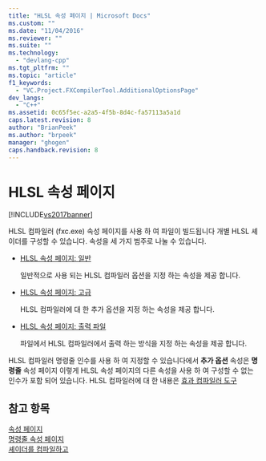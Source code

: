 ```yaml
---
title: "HLSL 속성 페이지 | Microsoft Docs"
ms.custom: ""
ms.date: "11/04/2016"
ms.reviewer: ""
ms.suite: ""
ms.technology: 
  - "devlang-cpp"
ms.tgt_pltfrm: ""
ms.topic: "article"
f1_keywords: 
  - "VC.Project.FXCompilerTool.AdditionalOptionsPage"
dev_langs: 
  - "C++"
ms.assetid: 0c65f5ec-a2a5-4f5b-8d4c-fa57113a5a1d
caps.latest.revision: 8
author: "BrianPeek"
ms.author: "brpeek"
manager: "ghogen"
caps.handback.revision: 8
---
```

# HLSL 속성 페이지
[!INCLUDE[vs2017banner](../assembler/inline/includes/vs2017banner.md)]

HLSL 컴파일러 \(fxc.exe\) 속성 페이지를 사용 하 여 파일이 빌드됩니다 개별 HLSL 셰이더를 구성할 수 있습니다.  속성을 세 가지 범주로 나눌 수 있습니다.  
  
-   [HLSL 속성 페이지: 일반](../ide/hlsl-property-pages-general.md)  
  
     일반적으로 사용 되는 HLSL 컴파일러 옵션을 지정 하는 속성을 제공 합니다.  
  
-   [HLSL 속성 페이지: 고급](../ide/hlsl-property-pages-advanced.md)  
  
     HLSL 컴파일러에 대 한 추가 옵션을 지정 하는 속성을 제공 합니다.  
  
-   [HLSL 속성 페이지: 출력 파일](../ide/hlsl-property-pages-output-files.md)  
  
     파일에서 HLSL 컴파일러에서 출력 하는 방식을 지정 하는 속성을 제공 합니다.  
  
 HLSL 컴파일러 명령줄 인수를 사용 하 여 지정할 수 있습니다에서  **추가 옵션** 속성은  **명령줄** 속성 페이지 이렇게 HLSL 속성 페이지의 다른 속성을 사용 하 여 구성할 수 없는 인수가 포함 되어 있습니다.  HLSL 컴파일러에 대 한 내용은 [효과 컴파일러 도구](http://go.microsoft.com/fwlink/p/?LinkID=258285&clcid=0x409)  
  
## 참고 항목  
 [속성 페이지](../ide/property-pages-visual-cpp.md)   
 [명령줄 속성 페이지](../ide/command-line-property-pages.md)   
 [셰이더를 컴파일하고](http://go.microsoft.com/fwlink/p/?LinkID=258284&clcid=0x409)